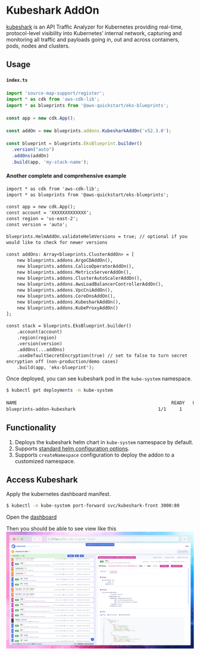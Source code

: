 # Kubeshark AddOn

[kubeshark](https://github.com/kubeshark/kubeshark)  is an API Traffic Analyzer for Kubernetes providing real-time, protocol-level visibility into Kubernetes’ internal network, capturing and monitoring all traffic and payloads going in, out and across containers, pods, nodes and clusters.

## Usage

#### **`index.ts`**
```typescript
import 'source-map-support/register';
import * as cdk from 'aws-cdk-lib';
import * as blueprints from '@aws-quickstart/eks-blueprints';

const app = new cdk.App();

const addOn = new blueprints.addons.KubesharkAddOn('v52.3.0');

const blueprint = blueprints.EksBlueprint.builder()
  .version("auto")
  .addOns(addOn)
  .build(app, 'my-stack-name');
```

#### **Another complete and comprehensive example**
```
import * as cdk from 'aws-cdk-lib';
import * as blueprints from '@aws-quickstart/eks-blueprints';

const app = new cdk.App();
const account = 'XXXXXXXXXXXXX';
const region = 'us-east-2';
const version = 'auto';

blueprints.HelmAddOn.validateHelmVersions = true; // optional if you would like to check for newer versions

const addOns: Array<blueprints.ClusterAddOn> = [
    new blueprints.addons.ArgoCDAddOn(),
    new blueprints.addons.CalicoOperatorAddOn(),
    new blueprints.addons.MetricsServerAddOn(),
    new blueprints.addons.ClusterAutoScalerAddOn(),
    new blueprints.addons.AwsLoadBalancerControllerAddOn(),
    new blueprints.addons.VpcCniAddOn(),
    new blueprints.addons.CoreDnsAddOn(),
    new blueprints.addons.KubesharkAddOn(),
    new blueprints.addons.KubeProxyAddOn()
];

const stack = blueprints.EksBlueprint.builder()
    .account(account)
    .region(region)
    .version(version)
    .addOns(...addOns)
    .useDefaultSecretEncryption(true) // set to false to turn secret encryption off (non-production/demo cases)
    .build(app, 'eks-blueprint');

```

Once deployed, you can see kubeshark pod in the `kube-system` namespace.

```sh
$ kubectl get deployments -n kube-system

NAME                                                          READY   UP-TO-DATE   AVAILABLE   AGE
blueprints-addon-kubeshark                               1/1     1            1           20m
```

## Functionality

1. Deploys the kubeshark helm chart in `kube-system` namespace by default.
2. Supports [standard helm configuration options](./index.md#standard-helm-add-on-configuration-options).
3. Supports `createNamespace` configuration to deploy the addon to a customized namespace.

## Access Kubeshark

Apply the kubernetes dashboard manifest.

```sh
$ kubectl -n kube-system port-forward svc/kubeshark-front 3000:80
```


Open the [dashboard](http://localhost:3000)

Then you should be able to see view like this
![dashboard](https://raw.githubusercontent.com/kubeshark/assets/master/png/kubeshark-ui.png)

